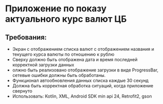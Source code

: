 
# Приложение по показу актуального курс валют ЦБ


## Требования:
 - Экран с отображением списка валют с отображением названия и текущего курса валюты по отношению к рублю
 - Сверху должно быть отображена дата и время последней корректной загрузки данных
 - олжно быть реализовано отображение загрузки в виде ProgressBar, сетевые ошибки должны быть обработаны.
 - Функционал автообновления данных списка каждые 30 секунд
 - Должна быть корректная обработка ситуаций, когда приложение свернуто
- Использовать: Kotlin, XML, Android SDK min api 24, Retrofit2, gson


